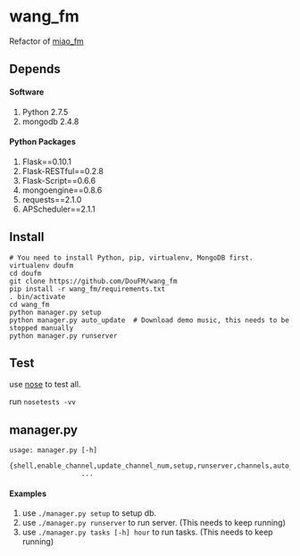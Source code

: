 # wang_fm

Refactor of [miao_fm](https://github.com/dccrazyboy/miao_fm)

## Depends

#### Software
1. Python 2.7.5
2. mongodb 2.4.8

#### Python Packages
1. Flask==0.10.1
2. Flask-RESTful==0.2.8
3. Flask-Script==0.6.6
4. mongoengine==0.8.6
5. requests==2.1.0
6. APScheduler==2.1.1

## Install
    # You need to install Python, pip, virtualenv, MongoDB first.
    virtualenv doufm
    cd doufm
    git clone https://github.com/DouFM/wang_fm
    pip install -r wang_fm/requirements.txt
    . bin/activate
    cd wang_fm
    python manager.py setup
    python manager.py auto_update  # Download demo music, this needs to be stopped manually
    python manager.py runserver

## Test
use [nose](https://nose.readthedocs.org/en/latest/) to test all.

run `nosetests -vv`

## manager.py

    usage: manager.py [-h]
                      {shell,enable_channel,update_channel_num,setup,runserver,channels,auto_update,tasks,disable_channel}
                      ...

#### Examples

1. use `./manager.py setup` to setup db.
2. use `./manager.py runserver` to run server. (This needs to keep running)
3. use `./manager.py tasks [-h] hour` to run tasks. (This needs to keep running)
